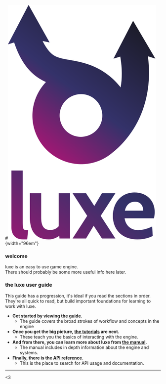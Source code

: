 #![](images/luxe-dark.svg){width="96em"}

### welcome

luxe is an easy to use game engine.    
There should probably be some more useful info here later.

### the luxe user guide

This guide has a progression, it's ideal if you read the sections in order.   
They're all quick to read, but build important foundations for learning to work with luxe.

- **Get started by viewing [the guide](guide.md).**
    - The guide covers the broad strokes of workflow and concepts in the engine
- **Once you get the big picture, [the tutorials](tutorials/overview.md) are next.**
    - These teach you the basics of interacting with the engine.
- **And from there, you can learn more about luxe from [the manual](manual/overview.md).**
    - The manual includes in depth information about the engine and systems.
- **Finally, there is the [API reference](api.md).**
    - This is the place to search for API usage and documentation.

---

<3